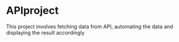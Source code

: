 # APIproject
This project involves fetching data from API, automating the data and displaying the result accordingly
